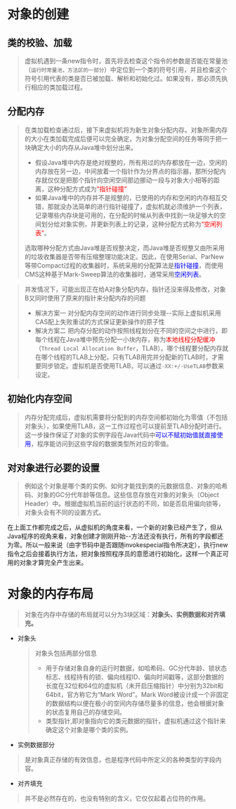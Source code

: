 # 对象的创建
## 类的校验、加载
> 虚拟机遇到一条new指令时，首先将去检查这个指令的参数是否能在常量池（`运行时常量池，方法区的一部分`）中定位到一个类的符号引用，并且检查这个符号引用代表的类是否已被加载、解析和初始化过。如果没有，那必须先执行相应的类加载过程。
## 分配内存
> 在类加载检查通过后，接下来虚拟机将为新生对象分配内存。对象所需内存的大小在类加载完成后便可以完全确定，为对象分配空间的任务等同于把一块确定大小的内存从Java堆中划分出来。
>- 假设Java堆中内存是绝对规整的，所有用过的内存都放在一边，空闲的内存放在另一边，中间放着一个指针作为分界点的指示器，那所分配内存就仅仅是把那个指针向空闲空间那边挪动一段与对象大小相等的距离，这种分配方式成为<font color=red>“指针碰撞”</font>
>- 如果Java堆中的内存并不是规整的，已使用的内存和空闲的内存相互交错，那就没办法简单的进行指针碰撞了，虚拟机就必须维护一个列表，记录哪些内存块是可用的，在分配的时候从列表中找到一块足够大的空间划分给对象实例，并更新列表上的记录，这种分配方式称为<font color=red>“空闲列表”</font>。
>
> 选取哪种分配方式由Java堆是否规整决定，而Java堆是否规整又由所采用的垃圾收集器是否带有压缩整理功能决定。因此，在使用Serial、ParNew等带Compact过程的收集器时，系统采用的分配算法是<font color=blue>指针碰撞</font>，而使用CMS这种基于Mark-Sweep算法的收集器时，通常采用<font color=blue>空闲列表</font>。

> 并发情况下，可能出现正在给A对象分配内存，指针还没来得及修改，对象B又同时使用了原来的指针来分配内存的问题
> - 解决方案一
>对分配内存空间的动作进行同步处理--实际上虚拟机采用CAS配上失败重试的方式保证更新操作的原子性
> - 解决方案二
> 把内存分配的动作按照线程划分在不同的空间之中进行，即每个线程在Java堆中预先分配一小块内存，称为<font color=red>本地线程分配缓冲</font>（`Thread Local Allocation Buffer`，TLAB）。哪个线程要分配内存就在哪个线程的TLAB上分配，只有TLAB用完并分配新的TLAB时，才需要同步锁定。虚拟机是否使用TLAB，可以通过```-XX:+/-UseTLAB```参数来设定。
## 初始化内存空间
> 内存分配完成后，虚拟机需要将分配到的内存空间都初始化为零值（不包括对象头），如果使用TLAB，这一工作过程也可以提前至TLAB分配时进行。这一步操作保证了对象的实例字段在Java代码中<font color=blue>可以不赋初始值就直接使用</font>，程序能访问到这些字段的数据类型所对应的零值。
## 对对象进行必要的设置
> 例如这个对象是哪个类的实例、如何才能找到类的元数据信息、对象的哈希码、对象的GC分代年龄等信息。这些信息存放在对象的对象头（Object Header）中。根据虚拟机当前的运行状态的不同，如是否启用偏向锁等，对象头会有不同的设置方式。

在上面工作都完成之后，从虚拟机的角度来看，一个新的对象已经产生了，但从Java程序的视角来看，对象创建才刚刚开始--<init>方法还没有执行，所有的字段都还为零。所以一般来说（由字节码中是否跟随invokespecial指令所决定），执行new指令之后会接着执行<init>方法，把对象按照程序员的意愿进行初始化，这样一个真正可用的对象才算完全产生出来。
# 对象的内存布局
> 对象在内存中存储的布局就可以分为3块区域：**对象头、实例数据和对齐填充。**
- 对象头
  > 对象头包括两部分信息
  >- 用于存储对象自身的运行时数据，如哈希码、GC分代年龄、锁状态标志、线程持有的锁、偏向线程ID、偏向时间戳等，这部分数据的长度在32位和64位的虚拟机（未开启压缩指针）中分别为32bit和64bit，官方称它为“Mark Word”。Mark Word被设计成一个非固定的数据结构以便在极小的空间内存储尽量多的信息，他会根据对象的状态复用自己的存储空间。
  >-  类型指针,即对象指向它的类元数据的指针，虚拟机通过这个指针来确定这个对象是哪个类的实例。
- 实例数据部分
> 是对象真正存储的有效信息，也是程序代码中所定义的各种类型的字段内容。
- 对齐填充
> 并不是必然存在的，也没有特别的含义，它仅仅起着占位符的作用。